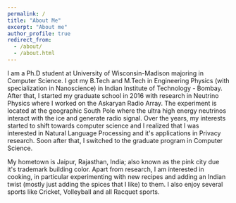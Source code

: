 ```yaml
---
permalink: /
title: "About Me"
excerpt: "About me"
author_profile: true
redirect_from: 
  - /about/
  - /about.html
---
```


I am a Ph.D student at University of Wisconsin-Madison majoring in Computer Science. I got my B.Tech and M.Tech in Engineering Physics (with specialization in Nanoscience) in Indian Institute of Technology - Bombay. After that, I started my graduate school in 2016 with research in Neutrino Physics where I worked on the Askaryan Radio Array. The experiment is located at the geographic South Pole where the ultra high energy neutrinos interact with the ice and generate radio signal. Over the years, my interests started to shift towards computer science and I realized that I was interested in Natural Language Processing and it's applications in Privacy research. Soon after that, I switched to the graduate program in Computer Science.

My hometown is Jaipur, Rajasthan, India; also known as the pink city due it's trademark building color. Apart from research, I am interested in cooking, in particular experimenting with new recipes and adding an Indian twist (mostly just adding the spices that I like) to them. I also enjoy several sports like Cricket, Volleyball and all Racquet sports. 
